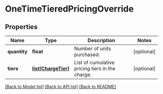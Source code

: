 # OneTimeTieredPricingOverride

## Properties
Name | Type | Description | Notes
------------ | ------------- | ------------- | -------------
**quantity** | **float** | Number of units purchased.  | [optional] 
**tiers** | [**list[ChargeTier]**](ChargeTier.md) | List of cumulative pricing tiers in the charge.  | [optional] 

[[Back to Model list]](../README.md#documentation-for-models) [[Back to API list]](../README.md#documentation-for-api-endpoints) [[Back to README]](../README.md)


